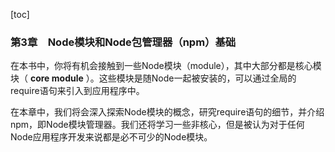 [toc]

### 第3章　Node模块和Node包管理器（npm）基础

在本书中，你将有机会接触到一些Node模块（module），其中大部分都是核心模块（ **core module** ）。这些模块是随Node一起被安装的，可以通过全局的require语句来引入到应用程序中。

在本章中，我们将会深入探索Node模块的概念，研究require语句的细节，并介绍npm，即Node模块管理器。我们还将学习一些非核心，但是被认为对于任何Node应用程序开发来说都是必不可少的Node模块。

